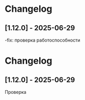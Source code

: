 ﻿# Changelog


## [1.12.0] - 2025-06-29

-fix: проверка работоспособности
# Changelog


## [1.12.0] - 2025-06-29

Проверка


